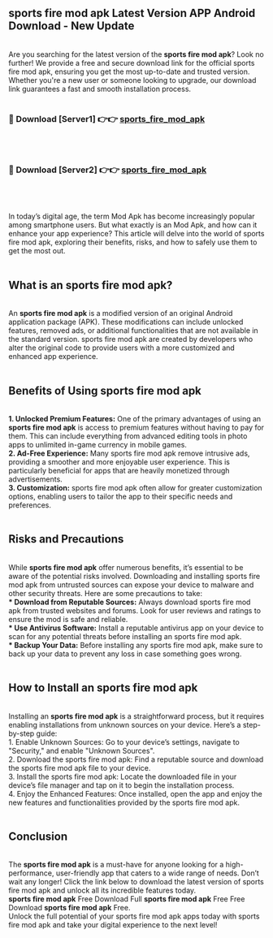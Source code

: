 ## sports fire mod apk Latest Version APP Android Download - New Update
<br>
Are you searching for the latest version of the <strong>sports fire mod apk</strong>? Look no further! We provide a free and secure download link for the official sports fire mod apk, ensuring you get the most up-to-date and trusted version. Whether you're a new user or someone looking to upgrade, our download link guarantees a fast and smooth installation process.
<br>
<br>
<h3>🔴 Download [Server1] 👉👉 <a href="https://modyolo.store/sports+fire+mod+apk">sports_fire_mod_apk</a></h3><br>
<br>
<h3>🔴 Download [Server2] 👉👉 <a href="https://modyolo.store/sports+fire+mod+apk">sports_fire_mod_apk</a></h3><br>
<br>
<br>
In today’s digital age, the term Mod Apk has become increasingly popular among smartphone users. But what exactly is an Mod Apk, and how can it enhance your app experience? This article will delve into the world of sports fire mod apk, exploring their benefits, risks, and how to safely use them to get the most out.
<br>
<br>
<h2>What is an sports fire mod apk?</h2>
<br>
An <strong>sports fire mod apk</strong> is a modified version of an original Android application package (APK). These modifications can include unlocked features, removed ads, or additional functionalities that are not available in the standard version. sports fire mod apk are created by developers who alter the original code to provide users with a more customized and enhanced app experience.
<br>
<br>
<h2>Benefits of Using sports fire mod apk</h2>
<br>
<strong> 1. Unlocked Premium Features:</strong> One of the primary advantages of using an <strong>sports fire mod apk</strong> is access to premium features without having to pay for them. This can include everything from advanced editing tools in photo apps to unlimited in-game currency in mobile games.
<br>
<strong> 2. Ad-Free Experience:</strong> Many sports fire mod apk remove intrusive ads, providing a smoother and more enjoyable user experience. This is particularly beneficial for apps that are heavily monetized through advertisements.
<br>
<strong> 3. Customization:</strong> sports fire mod apk often allow for greater customization options, enabling users to tailor the app to their specific needs and preferences.
<br>
<br>
<h2>Risks and Precautions</h2>
<br>
While <strong>sports fire mod apk</strong> offer numerous benefits, it’s essential to be aware of the potential risks involved. Downloading and installing sports fire mod apk from untrusted sources can expose your device to malware and other security threats. Here are some precautions to take:
<br>
<strong> * Download from Reputable Sources:</strong> Always download sports fire mod apk from trusted websites and forums. Look for user reviews and ratings to ensure the mod is safe and reliable.
<br>
<strong> * Use Antivirus Software:</strong> Install a reputable antivirus app on your device to scan for any potential threats before installing an sports fire mod apk.
<br>
<strong> * Backup Your Data:</strong> Before installing any sports fire mod apk, make sure to back up your data to prevent any loss in case something goes wrong.
<br>
<br>
<h2>How to Install an sports fire mod apk</h2>
<br>
Installing an <strong>sports fire mod apk</strong> is a straightforward process, but it requires enabling installations from unknown sources on your device. Here’s a step-by-step guide:
<br>
 1. Enable Unknown Sources: Go to your device’s settings, navigate to "Security," and enable "Unknown Sources".
<br>
 2. Download the sports fire mod apk: Find a reputable source and download the sports fire mod apk file to your device.
<br>
 3. Install the sports fire mod apk: Locate the downloaded file in your device’s file manager and tap on it to begin the installation process.
<br>
 4. Enjoy the Enhanced Features: Once installed, open the app and enjoy the new features and functionalities provided by the sports fire mod apk.
<br>
<br>
<h2><strong>Conclusion</strong></h2>
<br>
The <strong>sports fire mod apk</strong> is a must-have for anyone looking for a high-performance, user-friendly app that caters to a wide range of needs. Don’t wait any longer! Click the link below to download the latest version of sports fire mod apk and unlock all its incredible features today.
<br>
<strong>sports fire mod apk</strong> Free Download Full <strong>sports fire mod apk</strong> Free Free Download <strong>sports fire mod apk</strong> Free.
<br>
Unlock the full potential of your sports fire mod apk apps today with sports fire mod apk and take your digital experience to the next level!